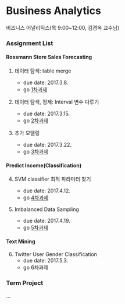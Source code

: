 # Business Analytics
비즈니스 어낼리틱스(목 9:00~12:00, 김경옥 교수님)

### Assignment List

#### Rossmann Store Sales Forecasting
1. 데이터 탐색: table merge
    - due date: 2017.3.8.
    - go [1차과제](./BA%231_RossmannSales.ipynb)

2. 데이터 탐색, 정제: Interval 변수 다루기
    - due date: 2017.3.15.
    - go [2차과제](./BA%232_RossmannSales.ipynb)

3. 추가 모델링
    - due date: 2017.3.22.
    - go [3차과제](./BA%233_RossmannSales.ipynb)

#### Predict Income(Classification)
4. SVM classifier 최적 파라미터 찾기
	- due date: 2017.4.12.
	- go [4차과제](./BA%234_Credit-card-client)

5. Imbalanced Data Sampling
	- due date: 2017.4.19.
	- go [5차과제](./BA%235_Credit-card-client)

#### Text Mining
6. Twitter User Gender Classification
	- due date: 2017.5.3.
	- go 6차과제

### Term Project
...


